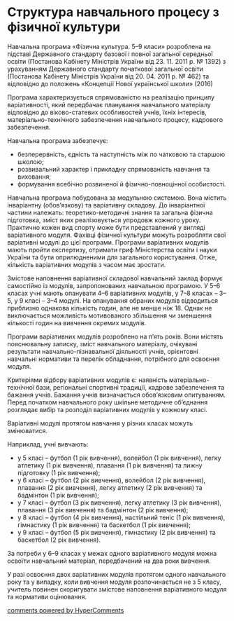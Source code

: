 <div id="hypercomments_widget" class="js-hypercomments-widget invisible"></div>

Структура навчального процесу з фізичної культури
=============================================

Навчальна  програма  «Фізична культура. 5–9 класи» розроблена на підставі Державного стандарту базової і повної загальної середньої освіти (Постанова Кабінету Міністрів України від 23. 11. 2011 р. № 1392) з урахуванням Державного стандарту початкової загальної освіти (Постанова Кабінету Міністрів України від 20. 04. 2011 р. №  462) та відповідно до положень «Концепції Нової української школи» (2016)

Програма характеризується спрямованістю на реалізацію принципу варіативності, який передбачає планування навчального матеріалу відповідно до віково-статевих особливостей учнів, їхніх інтересів, матеріально-технічного забезпечення навчального процесу, кадрового забезпечення.

Навчальна програма забезпечує:

* безперервність, єдність та наступність між по чатковою та старшою школою;
* розвивальний характер і прикладну спрямованість навчання та виховання;
* формування всебічно розвиненої й фізично-повноцінної особистості.

Навчальна програма побудована за модульною системою. Вона містить інваріантну (обов’язкову) та варіативну складову. До інваріантної частини належать: теоретико-методичні знання та загальна фізична підготовка, зміст яких реалізовується упродовж кожного уроку. Практично кожен вид спорту може бути представлений у вигляді варіативного модуля. Фахівці фізичної культури можуть розробляти свої варіативні модулі до цієї програми. Програми варіативних модулів мають пройти експертизу, отримати гриф Міністерства освіти і науки України та бути оприлюдненими для загального користування. Отже, кількість варіативних модулів з часом має зростати.

Змістове наповнення варіативної складової навчальний заклад формує самостійно із модулів, запропонованих навчальною програмою. У 5–6 класах учні мають опанувати 4–6 варіативних модулів, у 7–8 класах – 3–5, у 9 класі – 3–4 модулі. На опанування обраних модулів відводиться приблизно однакова кількість годин, але не менше ніж 18. Однак не виключається можливість мотивованого збільшення чи зменшення кількості годин на вивчення окремих модулів.  

Програми варіативних модулів розроблено на п’ять років. Вони містять пояснювальну записку, зміст навчального матеріалу, очікувані результати навчально-пізнавальної діяльності учнів, орієнтовні навчальні нормативи та перелік обладнання, потрібного для освоєння модуля. 

Критеріями відбору варіативних модулів є: наявність матеріально-технічної бази, регіональні спортивні традиції, кадрове забезпечення та бажання учнів. Бажання учнів визначається обов’язковим опитуванням. Перед початком навчального року шкільне методичне об’єднання розглядає вибір та розподіл варіативних модулів у кожному класі.

Варіативні модулі протягом навчання у різних класах можуть змінюватися.

Наприклад, учні вивчають:

* у 5 класі – футбол (1 рік вивчення), волейбол (1 рік вивчення), легку атлетику (1 рік вивчення), плавання (1 рік вивчення) та лижну підготовку (1 рік вивчення);
* у 6 класі – футбол (2 рік вивчення), волейбол (2 рік вивчення), плавання (2 рік вивчення), легку атлетику (2 рік вивчення) та бадмінтон (1 рік вивчення);
* у 7 класі – футбол (3 рік вивчення), легку атлетику (3 рік вивчення), плавання (3 рік вивчення) та бадмінтон (2 рік вивчення);
* у 8 класі – футбол (4 рік вивчення), настільний теніс (1 рік вивчення), гімнастику (1 рік вивчення) та баскетбол (1 рік вивчення);
* у 9 класі – футбол (5 рік вивчення), гімнастику (2 рік вивчення) та баскетбол (2 рік вивчення).


За потреби у 6–9 класах у межах одного варіативного модуля можна освоїти навчальний матеріал, передбачений на два роки вивчення.

У разі освоєння двох варіативних модулів протягом одного навчального року та у випадку, коли вивчення модуля розпочинається не з 5 класу, учитель повинен скоригувати змістове наповнення варіативного модуля та нормативи оцінювання.

<div class="js-hypercomments-container">
    <a href="http://hypercomments.com" class="hc-link" title="comments widget">comments powered by HyperComments</a>
</div>